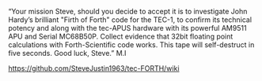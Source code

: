 “Your mission Steve, should you decide to accept it is to investigate John Hardy’s brilliant "Firth of Forth" code for the TEC-1, to confirm its technical potency and along with the tec-APUS hardware with its powerful AM9511 APU and Serial MC68B50P. Collect evidence that 32bit floating point calculations with Forth-Scientific code works. This tape will self-destruct in five seconds. Good luck, Steve.” M.I

https://github.com/SteveJustin1963/tec-FORTH/wiki

